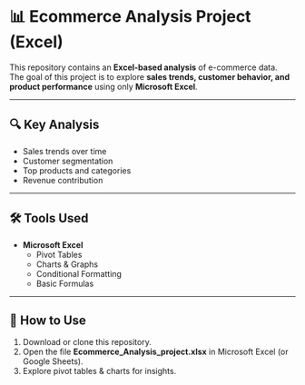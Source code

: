 # 📊 Ecommerce Analysis Project (Excel)

This repository contains an **Excel-based analysis** of e-commerce data.  
The goal of this project is to explore **sales trends, customer behavior, and product performance** using only **Microsoft Excel**.

---


## 🔍 Key Analysis
- Sales trends over time  
- Customer segmentation  
- Top products and categories  
- Revenue contribution  

---

## 🛠 Tools Used
- **Microsoft Excel**  
  - Pivot Tables  
  - Charts & Graphs  
  - Conditional Formatting  
  - Basic Formulas  

---

## 🚀 How to Use
1. Download or clone this repository.  
2. Open the file **Ecommerce_Analysis_project.xlsx** in Microsoft Excel (or Google Sheets).  
3. Explore pivot tables & charts for insights.  


